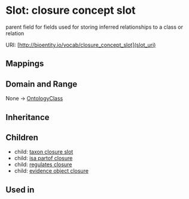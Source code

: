 # Slot: closure concept slot


parent field for fields used for storing inferred relationships to a class or relation

URI: [http://bioentity.io/vocab/closure_concept_slot](slot_uri)
## Mappings

## Domain and Range

None -> [OntologyClass](OntologyClass.md)
## Inheritance

## Children

 *  child: [taxon closure slot](taxon_closure_slot.md)
 *  child: [isa partof closure](isa_partof_closure.md)
 *  child: [regulates closure](regulates_closure.md)
 *  child: [evidence object closure](evidence_object_closure.md)
## Used in

